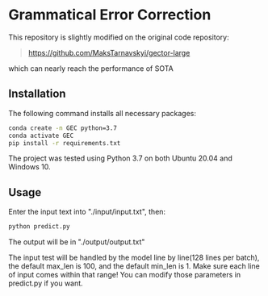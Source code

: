 # Grammatical Error Correction

This repository is slightly modified on the original code repository:

> https://github.com/MaksTarnavskyi/gector-large

which can nearly reach the performance of SOTA

## Installation
The following command installs all necessary packages:
```.bash
conda create -n GEC python=3.7
conda activate GEC
pip install -r requirements.txt
```
The project was tested using Python 3.7 on both Ubuntu 20.04 and Windows 10.

## Usage

Enter the input text into "./input/input.txt", then:

```python
python predict.py
```

The output will be in "./output/output.txt"

The input test will be handled by the model line by line(128 lines per batch), the default max_len is 100, and the default min_len is 1. Make sure each line of input comes within that range!  You can modify those parameters in predict.py if you want.
